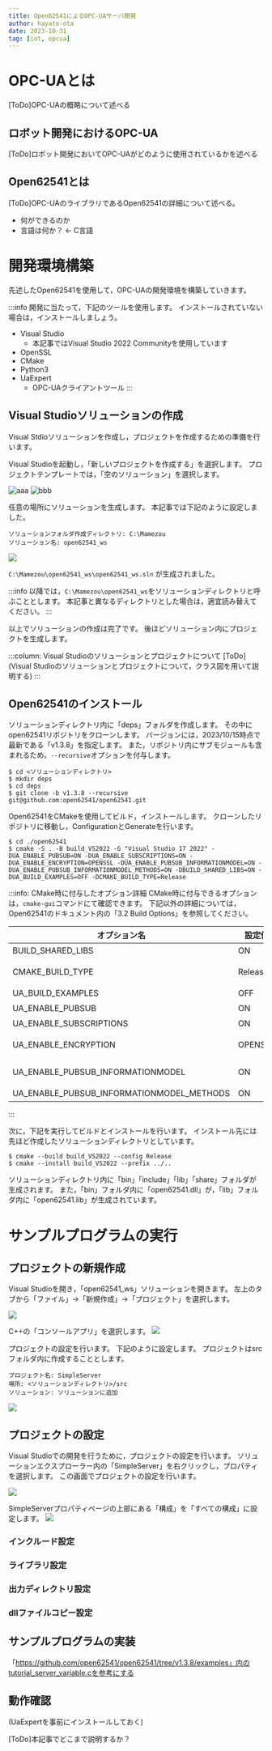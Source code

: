 ```yaml
---
title: Open62541によるOPC-UAサーバ開発
author: hayato-ota
date: 2023-10-31
tag: [iot, opcua]
---
```


# OPC-UAとは
[ToDo]OPC-UAの概略について述べる

## ロボット開発におけるOPC-UA
[ToDo]ロボット開発においてOPC-UAがどのように使用されているかを述べる

## Open62541とは
[ToDo]OPC-UAのライブラリであるOpen62541の詳細について述べる。
- 何ができるのか
- 言語は何か？ <- C言語


# 開発環境構築
先述したOpen62541を使用して，OPC-UAの開発環境を構築していきます。

:::info
開発に当たって，下記のツールを使用します。
インストールされていない場合は，インストールしましょう。

- Visual Studio
    - 本記事ではVisual Studio 2022 Communityを使用しています
- OpenSSL
- CMake
- Python3
- UaExpert
    - OPC-UAクライアントツール
:::


## Visual Studioソリューションの作成
Visual Stdioソリューションを作成し，プロジェクトを作成するための準備を行います。




Visual Studioを起動し，「新しいプロジェクトを作成する」を選択します。
プロジェクトテンプレートでは，「空のソリューション」を選択します。

![aaa](/img/robotics/opcua/open62541/visualstudio_startup.PNG)   ![bbb](/img/robotics/opcua/open62541/visualstudio_create_void_solution.PNG)

任意の場所にソリューションを生成します。
本記事では下記のように設定しました。

```
ソリューションフォルダ作成ディレクトリ: C:\Mamezou
ソリューション名: open62541_ws
```

![](/img/robotics/opcua/open62541/visualstudio_solution_setting.png)

`C:\Mamezou\open62541_ws\open62541_ws.sln` が生成されました。

:::info
以降では，`C:\Mamezou\open62541_ws`をソリューションディレクトリと呼ぶこととします。
本記事と異なるディレクトリとした場合は，適宜読み替えてください。
:::

以上でソリューションの作成は完了です。
後ほどソリューション内にプロジェクトを生成します。

:::column: Visual Studioのソリューションとプロジェクトについて
[ToDo](Visual Studioのソリューションとプロジェクトについて，クラス図を用いて説明する)
:::



## Open62541のインストール
ソリューションディレクトリ内に「deps」フォルダを作成します。
その中にopen62541リポジトリをクローンします。
バージョンには，2023/10/15時点で最新である「v1.3.8」を指定します。
また，リポジトリ内にサブモジュールも含まれるため，`--recursive`オプションを付与します。

```shell
$ cd <ソリューションディレクトリ>
$ mkdir deps
$ cd deps
$ git clone -b v1.3.8 --recursive git@github.com:open62541/open62541.git
```

Open62541をCMakeを使用してビルド，インストールします。
クローンしたリポジトリに移動し，ConfigurationとGenerateを行います。

```shell
$ cd ./open62541
$ cmake -S . -B build_VS2022 -G "Visual Studio 17 2022" -DUA_ENABLE_PUBSUB=ON -DUA_ENABLE_SUBSCRIPTIONS=ON -DUA_ENABLE_ENCRYPTION=OPENSSL -DUA_ENABLE_PUBSUB_INFORMATIONMODEL=ON -DUA_ENABLE_PUBSUB_INFORMATIONMODEL_METHODS=ON -DBUILD_SHARED_LIBS=ON -DUA_BUILD_EXAMPLES=OFF -DCMAKE_BUILD_TYPE=Release
```

:::info: CMake時に付与したオプション詳細
CMake時に付与できるオプションは，`cmake-gui`コマンドにて確認できます。
下記以外の詳細については，Open62541のドキュメント内の「3.2 Build Options」を参照してください。

| オプション名 | 設定値 | 説明 |
| ---- | ---- | ---- |
| BUILD_SHARED_LIBS                         | ON        | 共有ライブラリ（.dll）を生成するか |
| CMAKE_BUILD_TYPE                          | Release   | ビルドタイプの設定<br>【Debug/Release/MinSizeRel/RelWithDebInfo】|
| UA_BUILD_EXAMPLES                         | OFF       | サンプルプログラムを生成するか |
| UA_ENABLE_PUBSUB                          | ON        | Publish/Subscribeを有効/無効にする |
| UA_ENABLE_SUBSCRIPTIONS                   | ON        | Subscriptionの有効/無効 |
| UA_ENABLE_ENCRYPTION                      | OPENSSL   | 暗号化に使用するバックエンドの指定 <br>【OFF/MBEDTLS/OPENSSL/LIBRESSL】|
| UA_ENABLE_PUBSUB_INFORMATIONMODEL         | ON        | [ToDo]Publish/Subscribe設定の情報モデル表現を有効/無効にする |
| UA_ENABLE_PUBSUB_INFORMATIONMODEL_METHODS | ON        | [ToDo]情報モデルによる |

:::


次に，下記を実行してビルドとインストールを行います。
インストール先には先ほど作成したソリューションディレクトリとしています。

```shell
$ cmake --build build_VS2022 --config Release
$ cmake --install build_VS2022 --prefix ../..
```

ソリューションディレクトリ内に「bin」「include」「lib」「share」フォルダが生成されます。
また，「bin」フォルダ内に「open62541.dll」が，「lib」フォルダ内に「open62541.lib」が生成されています。



# サンプルプログラムの実行
## プロジェクトの新規作成
Visual Studioを開き，「open62541_ws」ソリューションを開きます。
左上のタブから「ファイル」→「新規作成」→「プロジェクト」を選択します。

![](/img/robotics/opcua/open62541/visualstudio_create_new_project.png)

C++の「コンソールアプリ」を選択します。
![](/img/robotics/opcua/open62541/visualstudio_select_project_template.png)

プロジェクトの設定を行います。
下記のように設定します。
プロジェクトはsrcフォルダ内に作成することとします。

```
プロジェクト名: SimpleServer
場所: <ソリューションディレクトリ>/src
ソリューション: ソリューションに追加
```

![](/img/robotics/opcua/open62541/visualstudio_project_setting.png)



## プロジェクトの設定
Visual Studioでの開発を行うために，プロジェクトの設定を行います。
ソリューションエクスプローラー内の「SimpleServer」を右クリックし，プロパティを選択します。
この画面でプロジェクトの設定を行います。

![](/img/robotics/opcua/open62541/visualstudio_project_property.png)

SimpleServerプロパティページの上部にある「構成」を「すべての構成」に設定します。
![](/img/robotics/opcua/open62541/visualstudio_project_property1.png)


### インクルード設定

### ライブラリ設定

### 出力ディレクトリ設定

### dllファイルコピー設定


## サンプルプログラムの実装
「https://github.com/open62541/open62541/tree/v1.3.8/examples」内のtutorial_server_variable.cを参考にする


## 動作確認
(UaExpertを事前にインストールしておく)


[ToDo]本記事でどこまで説明するか？
